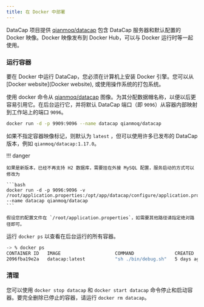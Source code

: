 ```yaml
---
title: 在 Docker 中部署
---
```


DataCap 项目提供 [qianmoq/datacap](https://hub.docker.com/r/qianmoq/datacap) 包含 DataCap 服务器和默认配置的 Docker 映像。Docker 映像发布到 Docker Hub，可以与 Docker 运行时等一起使用。

### 运行容器

要在 Docker 中运行 DataCap，您必须在计算机上安装 Docker 引擎。您可以从 [Docker website](Docker website), 或使用操作系统的打包系统。

使用 docker 命令从 [qianmoq/datacap](https://hub.docker.com/r/qianmoq/datacap) 图像。为其分配数据帽名称，以便以后更容易引用它。在后台运行它，并将默认 DataCap 端口（即 `9096`）从容器内部映射到工作站上的端口 `9096`。

```bash
docker run -d -p 9909:9096 --name datacap qianmoq/datacap
```

如果不指定容器映像标记，则默认为 `latest` ，但可以使用许多已发布的 DataCap 版本，例如 `qianmoq/datacap:1.17.0`。

!!! danger

    如果是新版本，已经不再支持 H2 数据库，需要挂在外接 MySQL 配置，服务启动的方式可以修改为

    ```bash
    docker run -d -p 9096:9096 -v /root/application.properties:/opt/app/datacap/configure/application.properties --name datacap qianmoq/datacap
    ```

    假设您的配置文件在 `/root/application.properties`，如需要其他路径请指定绝对路径即可。

运行 `docker ps` 以查看在后台运行的所有容器。

```bash
-> % docker ps
CONTAINER ID   IMAGE                    COMMAND               CREATED      STATUS          PORTS                    NAMES
2096fba19e2a   datacap:latest           "sh ./bin/debug.sh"   5 days ago   Up 14 seconds   0.0.0.0:9909->9096/tcp   datacap
```

### 清理

您可以使用 `docker stop datacap` 和 `docker start datacap` 命令停止和启动容器。要完全删除已停止的容器，请运行 `docker rm datacap`。
